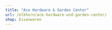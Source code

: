 ```yaml
---
title: "Ace Hardware & Garden Center"
url: /elkhorn/ace-hardware-und-garden-center/
shop: Eisenwaren
---
```

